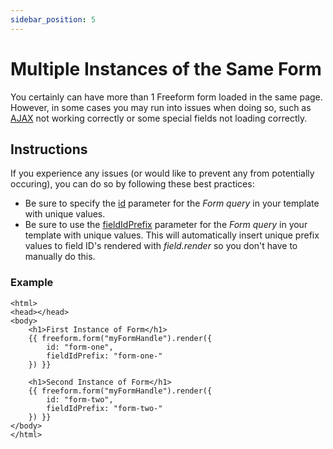 ```yaml
---
sidebar_position: 5
---
```


# Multiple Instances of the Same Form

You certainly can have more than 1 Freeform form loaded in the same page. However, in some cases you may run into issues when doing so, such as [AJAX](../../../templates/ajax-forms) not working correctly or some special fields not loading correctly.

## Instructions

If you experience any issues (or would like to prevent any from potentially occuring), you can do so by following these best practices:

- Be sure to specify the [id](../../../templates/queries/form#id) parameter for the _Form query_ in your template with unique values.
- Be sure to use the [fieldIdPrefix](../../../templates/queries/form#fieldidprefix) parameter for the _Form query_ in your template with unique values. This will automatically insert unique prefix values to field ID's rendered with _field.render_ so you don't have to manually do this.

### Example

```twig showLineNumbers {5-8,11-14}
<html>
<head></head>
<body>
    <h1>First Instance of Form</h1>
    {{ freeform.form("myFormHandle").render({
        id: "form-one",
        fieldIdPrefix: "form-one-"
    }) }}

    <h1>Second Instance of Form</h1>
    {{ freeform.form("myFormHandle").render({
        id: "form-two",
        fieldIdPrefix: "form-two-"
    }) }}
</body>
</html>
```
